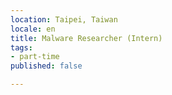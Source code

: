 ```yaml
---
location: Taipei, Taiwan
locale: en
title: Malware Researcher (Intern)
tags:
- part-time
published: false

---
```

